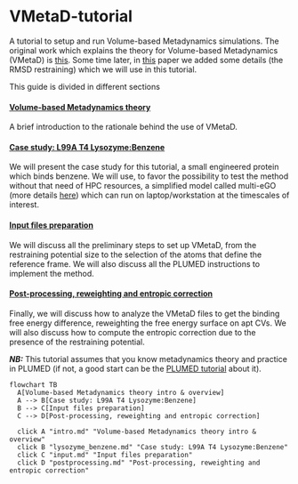 # VMetaD-tutorial
A tutorial to setup and run Volume-based Metadynamics simulations. The original work which explains the theory for Volume-based Metadynamics (VMetaD) is [this](https://doi.org/10.1021/acs.jpclett.9b01183). Some time later, in [this](https://doi.org/10.1021/acs.jctc.1c00649) paper we added some details (the RMSD restraining) which we will use in this tutorial.

This guide is divided in different sections

#### [Volume-based Metadynamics theory](intro.md)
A brief introduction to the rationale behind the use of VMetaD.

#### [Case study: L99A T4 Lysozyme:Benzene](lysozyme_benzene.md)
We will present the case study for this tutorial, a small engineered protein which binds benzene. We will use, to favor the possibility to test the method without that need of HPC resources, a simplified model called multi-eGO (more details [here](https://doi.org/10.26434/chemrxiv-2024-jcmgc)) which can run on laptop/workstation at the timescales of interest. 

#### [Input files preparation](input.md)
We will discuss all the preliminary steps to set up VMetaD, from the restraining potential size to the selection of the atoms that define the reference frame. We will also discuss all the PLUMED instructions to implement the method.

#### [Post-processing, reweighting and entropic correction](postprocessing.md)
Finally, we will discuss how to analyze the VMetaD files to get the binding free energy difference, reweighting the free energy surface on apt CVs. We will also discuss how to compute the entropic correction due to the presence of the restraining potential. 

___NB:___ This tutorial assumes that you know metadynamics theory and practice in PLUMED (if not, a good start can be the [PLUMED tutorial](https://www.plumed-tutorials.org/lessons/21/004/data/NAVIGATION.html) about it).


```mermaid
flowchart TB
  A[Volume-based Metadynamics theory intro & overview]
  A --> B[Case study: L99A T4 Lysozyme:Benzene]
  B --> C[Input files preparation]
  C --> D[Post-processing, reweighting and entropic correction]
  
  click A "intro.md" "Volume-based Metadynamics theory intro & overview"
  click B "lysozyme_benzene.md" "Case study: L99A T4 Lysozyme:Benzene"
  click C "input.md" "Input files preparation"
  click D "postprocessing.md" "Post-processing, reweighting and entropic correction"
```
